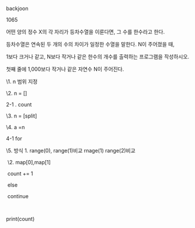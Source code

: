backjoon

1065





어떤 양의 정수 X의 각 자리가 등차수열을 이룬다면, 그 수를 한수라고 한다. 

등차수열은 연속된 두 개의 수의 차이가 일정한 수열을 말한다. N이 주어졌을 때, 

1보다 크거나 같고, N보다 작거나 같은 한수의 개수를 출력하는 프로그램을 작성하시오. 



첫째 줄에 1,000보다 작거나 같은 자연수 N이 주어진다.



\1. n 범위 지정

\2. n = []

2-1 . count 

\3. n = [split]

\4. a  =n  

4-1 for

\5. 방식  1. range(0), range(1)비교 rnage(1) range(2)비교 

​        \2. map[0],map[1] 

​        count += 1

​        else 

​            continue

​            

print(count)